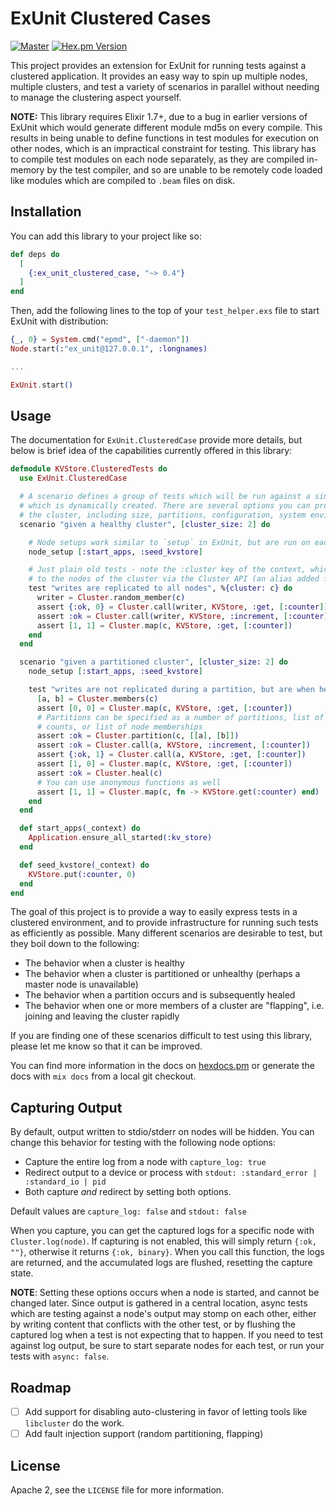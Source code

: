 # ExUnit Clustered Cases

[![Master](https://travis-ci.com/bitwalker/ex_unit_clustered_case.svg?branch=master)](https://travis-ci.com/bitwalker/ex_unit_clustered_case)
[![Hex.pm Version](http://img.shields.io/hexpm/v/ex_unit_clustered_case.svg?style=flat)](https://hex.pm/packages/ex_unit_clustered_case)

This project provides an extension for ExUnit for running tests against a
clustered application. It provides an easy way to spin up multiple nodes,
multiple clusters, and test a variety of scenarios in parallel without needing
to manage the clustering aspect yourself.

**NOTE:** This library requires Elixir 1.7+, due to a bug in earlier versions of
ExUnit which would generate different module md5s on every compile. This results
in being unable to define functions in test modules for execution on other nodes,
which is an impractical constraint for testing. This library has to compile test
modules on each node separately, as they are compiled in-memory by the test compiler,
and so are unable to be remotely code loaded like modules which are compiled to `.beam`
files on disk.

## Installation

You can add this library to your project like so:

```elixir
def deps do
  [
    {:ex_unit_clustered_case, "~> 0.4"}
  ]
end
```

Then, add the following lines to the top of your `test_helper.exs` file to start ExUnit with distribution:

```elixir
{_, 0} = System.cmd("epmd", ["-daemon"])
Node.start(:"ex_unit@127.0.0.1", :longnames)

...

ExUnit.start()
```

## Usage

The documentation for `ExUnit.ClusteredCase` provide more details, but below is brief idea
of the capabilities currently offered in this library:

```elixir
defmodule KVStore.ClusteredTests do
  use ExUnit.ClusteredCase

  # A scenario defines a group of tests which will be run against a single cluster,
  # which is dynamically created. There are several options you can provide to configure
  # the cluster, including size, partitions, configuration, system environment and more.
  scenario "given a healthy cluster", [cluster_size: 2] do

    # Node setups work similar to `setup` in ExUnit, but are run on each node of the cluster
    node_setup [:start_apps, :seed_kvstore]

    # Just plain old tests - note the :cluster key of the context, which is needed to talk
    # to the nodes of the cluster via the Cluster API (an alias added for you)
    test "writes are replicated to all nodes", %{cluster: c} do
      writer = Cluster.random_member(c)
      assert {:ok, 0} = Cluster.call(writer, KVStore, :get, [:counter])
      assert :ok = Cluster.call(writer, KVStore, :increment, [:counter]
      assert [1, 1] = Cluster.map(c, KVStore, :get, [:counter])
    end
  end

  scenario "given a partitioned cluster", [cluster_size: 2] do
    node_setup [:start_apps, :seed_kvstore]

    test "writes are not replicated during a partition, but are when healed", %{cluster: c} do
      [a, b] = Cluster.members(c)
      assert [0, 0] = Cluster.map(c, KVStore, :get, [:counter])
      # Partitions can be specified as a number of partitions, list of node
      # counts, or list of node memberships
      assert :ok = Cluster.partition(c, [[a], [b]])
      assert :ok = Cluster.call(a, KVStore, :increment, [:counter])
      assert {:ok, 1} = Cluster.call(a, KVStore, :get, [:counter])
      assert [1, 0] = Cluster.map(c, KVStore, :get, [:counter])
      assert :ok = Cluster.heal(c)
      # You can use anonymous functions as well
      assert [1, 1] = Cluster.map(c, fn -> KVStore.get(:counter) end)
    end
  end

  def start_apps(_context) do
    Application.ensure_all_started(:kv_store)
  end

  def seed_kvstore(_context) do
    KVStore.put(:counter, 0)
  end
end
```

The goal of this project is to provide a way to easily express tests in a clustered environment, and
to provide infrastructure for running such tests as efficiently as possible. Many different scenarios
are desirable to test, but they boil down to the following:

- The behavior when a cluster is healthy
- The behavior when a cluster is partitioned or unhealthy (perhaps a master node is unavailable)
- The behavior when a partition occurs and is subsequently healed
- The behavior when one or more members of a cluster are "flapping", i.e. joining and leaving the cluster rapidly

If you are finding one of these scenarios difficult to test using this library, please let me know so
that it can be improved.

You can find more information in the docs on [hexdocs.pm](https://hexdocs.pm/ex_unit_clustered_case) or generate the docs
with `mix docs` from a local git checkout.

## Capturing Output

By default, output written to stdio/stderr on nodes will be hidden. You can change this behavior for testing
with the following node options:

- Capture the entire log from a node with `capture_log: true`
- Redirect output to a device or process with `stdout: :standard_error | :standard_io | pid`
- Both capture _and_ redirect by setting both options.

Default values are `capture_log: false` and `stdout: false`

When you capture, you can get the captured logs for a specific node with `Cluster.log(node)`. If capturing
is not enabled, this will simply return `{:ok, ""}`, otherwise it returns `{:ok, binary}`. When you call this
function, the logs are returned, and the accumulated logs are flushed, resetting the capture state.

**NOTE**: Setting these options occurs when a node is started, and cannot be changed later. Since output is
gathered in a central location, async tests which are testing against a node's output may stomp on each other,
either by writing content that conflicts with the other test, or by flushing the captured log when a test is not
expecting that to happen. If you need to test against log output, be sure to start separate nodes for each test,
or run your tests with `async: false`.

## Roadmap

- [ ] Add support for disabling auto-clustering in favor of letting tools like
      `libcluster` do the work.
- [ ] Add fault injection support (random partitioning, flapping)

## License

Apache 2, see the `LICENSE` file for more information.
